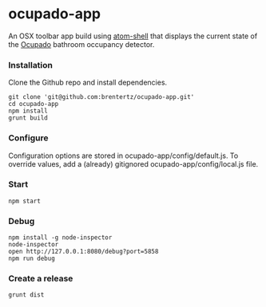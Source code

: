 # ocupado-app

An OSX toolbar app build using [atom-shell](https://github.com/atom/atom-shell)
that displays the current state of the
[Ocupado](https://github.com/brentertz/ocupado) bathroom occupancy detector.

### Installation

Clone the Github repo and install dependencies.

```
git clone 'git@github.com:brentertz/ocupado-app.git'
cd ocupado-app
npm install
grunt build
```

### Configure

Configuration options are stored in ocupado-app/config/default.js. To override
values, add a (already) gitignored ocupado-app/config/local.js file.

### Start

```
npm start
```

### Debug

```
npm install -g node-inspector
node-inspector
open http://127.0.0.1:8080/debug?port=5858
npm run debug
```

### Create a release

```
grunt dist
```
